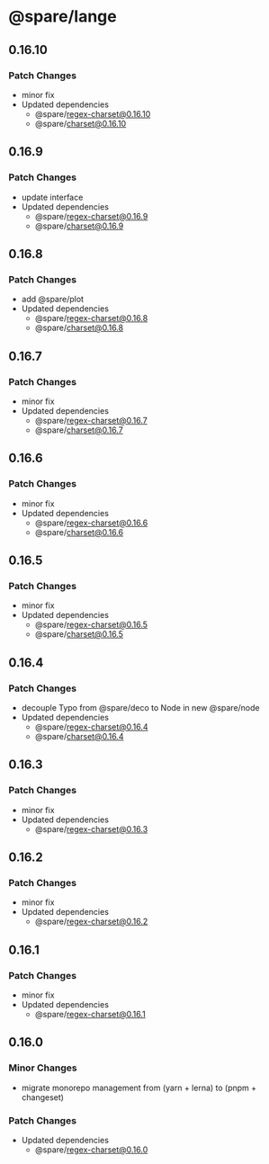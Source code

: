 # @spare/lange

## 0.16.10

### Patch Changes

- minor fix
- Updated dependencies
  - @spare/regex-charset@0.16.10
  - @spare/charset@0.16.10

## 0.16.9

### Patch Changes

- update interface
- Updated dependencies
  - @spare/regex-charset@0.16.9
  - @spare/charset@0.16.9

## 0.16.8

### Patch Changes

- add @spare/plot
- Updated dependencies
  - @spare/regex-charset@0.16.8
  - @spare/charset@0.16.8

## 0.16.7

### Patch Changes

- minor fix
- Updated dependencies
  - @spare/regex-charset@0.16.7
  - @spare/charset@0.16.7

## 0.16.6

### Patch Changes

- minor fix
- Updated dependencies
  - @spare/regex-charset@0.16.6
  - @spare/charset@0.16.6

## 0.16.5

### Patch Changes

- minor fix
- Updated dependencies
  - @spare/regex-charset@0.16.5
  - @spare/charset@0.16.5

## 0.16.4

### Patch Changes

- decouple Typo from @spare/deco to Node in new @spare/node
- Updated dependencies
  - @spare/regex-charset@0.16.4
  - @spare/charset@0.16.4

## 0.16.3

### Patch Changes

- minor fix
- Updated dependencies
  - @spare/regex-charset@0.16.3

## 0.16.2

### Patch Changes

- minor fix
- Updated dependencies
  - @spare/regex-charset@0.16.2

## 0.16.1

### Patch Changes

- minor fix
- Updated dependencies
  - @spare/regex-charset@0.16.1

## 0.16.0

### Minor Changes

- migrate monorepo management from (yarn + lerna) to (pnpm + changeset)

### Patch Changes

- Updated dependencies
  - @spare/regex-charset@0.16.0
